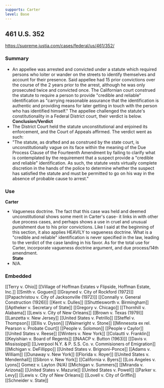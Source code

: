 ```yaml
---
supports: Carter
level: Base
---
```

##  461 U.S.  352

https://supreme.justia.com/cases/federal/us/461/352/
### Summary
* An appellee was arrested and convicted under a statute which required persons who loiter or wander on the streets to identify themselves and account for their presence. Said appellee had 15 prior convictions over the course of the 2 years prior to the arrest, although he was only prosecuted twice and convicted once. The Californian court construed the statute to require a person to provide "credible and reliable" identification as "carrying reasonable assurance that the identification is authentic and providing means for later getting in touch with the person who has identified himself." The appellee challenged the statute's constitutionality in a Federal District court, their verdict is below.
**Conclusion/Verdict**
* The District Court held the statute unconstitutional and enjoined its enforcement, and the Court of Appeals affirmed. The verdict went as such:
* "The statute, as drafted and as construed by the state court, is unconstitutionally vague on its face within the meaning of the Due Process Clause of the Fourteenth Amendment by failing to clarify what is contemplated by the requirement that a suspect provide a "credible and reliable" identification. As such, the statute vests virtually complete discretion in the hands of the police to determine whether the suspect has satisfied the statute and must be permitted to go on his way in the absence of probable cause to arrest."

### Use
**Carter**
* Vagueness doctrine. The fact that this case was held and deemed unconstitutional shows some merit in Carter's case- it links in with other due process cases, and perhaps shows a use in cruel and unusual punishment due to his prior convictions. Like I said at the beginning of this section, it also applies HEAVILY to vagueness doctrine. What is a "credible and reliable" identification is never specified in the law, leading to the verdict of the case landing in his favor. As for the total use for Carter, incorporate vagueness doctrine argument, and due process/14th amendment.          
**State** 
* N/A.
### Embedded

[[Terry v. Ohio]]
[[Village of Hoffman Estates v Flipside, Hoffman Estate, Inc.]]
[[Smith v. Goguen]]
[[Grayned v. City of Rockford (1972)]]
[[Papachristou v. City of Jacksonville (1972)]]
[[Connally v. General Construction (1926)]]
[[Kent v. Dulles]]
[[Shuttlesworth v. Birmingham]]
[[Aptheker v. Secretary of State]]
[[Gregory v. Chicago]]
[[Thornhill v. Alabama]]
[[Lewis v. City of New Orleans]]
[[Brown v. Texas (1979)]]
[[Lanzetta v. New Jersey]]
[[United States v. Petrillo]]
[[Steffel v. Thompson]]
[[Ellis v. Dyson]]
[[Wainwright v. Stone]]
[[Minnesota ex rel. Pearson v. Probate Court]]
[[People v. Solomon]]
[[People v Caylor]]
[[United States v. Reese]]
[[Winters v. New York]]
[[Colautti v. Franklin]]
[[Keyishian v. Board of Regents]]
[[NAACP v. Button (1963)]]
[[Davis v. Mississippi]]
[[Liverpool N.Y. & P. S.S. Co. v. Commisioners of Emigration]]
[[Michigan v. DeFillippo]]
[[United States v. Brignoni-Ponce]]
[[Adams v. William]]
[[Dunaway v. New York]]
[[Florida v. Royer]]
[[United States v. Mendenhall]]
[[Sibron v. New York]]
[[California v. Byers]]
[[Los Angeles v. Lyons]]
Gomez v. Layton (N/A)
[[Michigan v. Summers]]
[[Miranda v. Arizona]]
[[United States v. Mazurie]]
[[United States v. Powell]]
[[Parker v. Levy]]
[[Lewis v. City of New Orleans]]
[[Lovell v. City of Griffin]]
[[Schneider v. State]]
